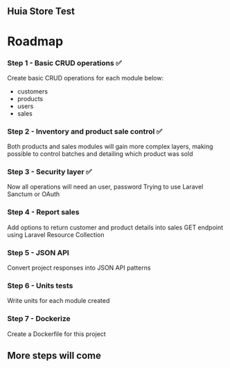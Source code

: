## Huia Store Test

  

# Roadmap

  

### Step 1 - Basic CRUD operations ✅

  Create basic CRUD operations for each module below:

- customers
- products
- users
- sales

### Step 2 - Inventory and product sale control ✅

  

Both products and sales modules will gain more complex layers, making possible to control batches and detailing which product was sold

  

### Step 3 - Security layer ✅


Now all operations will need an user, password
Trying to use Laravel Sanctum or OAuth  
  

### Step 4 - Report sales

Add options to return customer and product details into sales GET endpoint using Laravel Resource Collection

### Step 5 - JSON API

Convert project responses into JSON API patterns

### Step 6 - Units tests

Write units for each module created

### Step 7 - Dockerize

Create a Dockerfile for this project

## More steps will come
